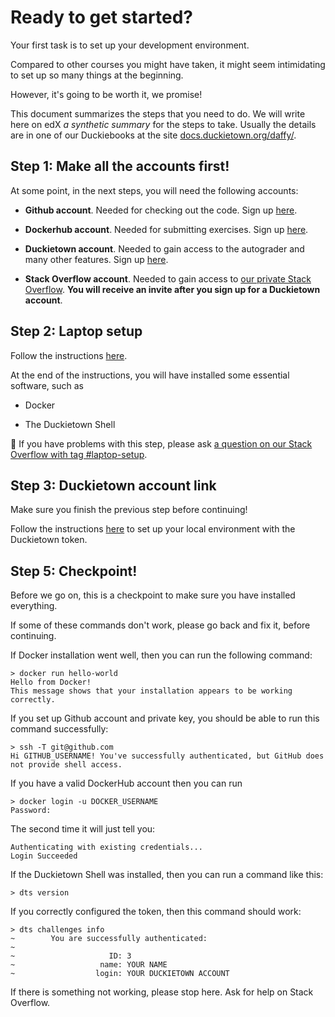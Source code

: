 # Ready to get started?

Your first task is to set up your development environment.

Compared to other courses you might have taken, it might seem intimidating to set up so many things at the beginning.

However, it's going to be worth it, we promise!

This document summarizes the steps that you need to do. We will write here on edX _a  synthetic summary_ for the steps to take. Usually the details are in one of our Duckiebooks at the site [docs.duckietown.org/daffy/](https://docs.duckietown.org/daffy/).


## Step 1: Make all the accounts first!

At some point, in the next steps, you will need the following accounts:

* **Github account**. Needed for checking out the code. Sign up [here][signup-github].

* **Dockerhub account**. Needed for submitting exercises. Sign up [here][signup-dockerhub].

* **Duckietown account**. Needed to gain access to the autograder and many other features. Sign up [here][signup-duckietown].

* **Stack Overflow account**. Needed to gain access to [our private Stack Overflow][stack-overflow-duckietown].  **You will receive an invite after you sign up for a Duckietown account**.


## Step 2: Laptop setup

Follow the instructions [here][duckiebook-laptop-setup].

At the end of the instructions, you will have installed some essential software, such as

* Docker

* The Duckietown Shell

🤔 If you have problems with this step, please ask [a question on our Stack Overflow with tag #laptop-setup](https://stackoverflow.com/c/duckietown/questions/tagged/laptop-setup).

[duckiebook-laptop-setup]: https://docs.duckietown.org/daffy/opmanual_duckiebot/out/laptop_setup.html

## Step 3: Duckietown account link

Make sure you finish the previous step before continuing!

Follow the instructions [here][duckiebook-account-setup] to set up your local environment with the Duckietown token.

[duckiebook-account-setup]: https://docs.duckietown.org/daffy/opmanual_duckiebot/out/dt_account.html


## Step 5: Checkpoint!

Before we go on, this is a checkpoint to make sure you have installed everything.

If some of these commands don't work, please go back and fix it, before continuing.

If Docker installation went well, then you can run the following command:

    > docker run hello-world
    Hello from Docker!
    This message shows that your installation appears to be working correctly.

If you set up Github account and private key, you should be able to run this command successfully:

    > ssh -T git@github.com
    Hi GITHUB_USERNAME! You've successfully authenticated, but GitHub does not provide shell access.

If you have a valid DockerHub account then you can run

    > docker login -u DOCKER_USERNAME
    Password:

The second time it will just tell you:

    Authenticating with existing credentials...
    Login Succeeded

If the Duckietown Shell was installed, then you can run a command like this:

    > dts version

If you correctly configured the token, then this command should work:

    > dts challenges info
    ~        You are successfully authenticated:
    ~
    ~                     ID: 3
    ~                   name: YOUR NAME
    ~                  login: YOUR DUCKIETOWN ACCOUNT


If there is something not working, please stop here. Ask for help on Stack Overflow.


[signup-github]: https://github.com/join
[signup-dockerhub]: https://hub.docker.com/signup
[signup-duckietown]: https://www.duckietown.org/site/register
[signup-stack-overflow]: https://stackoverflow.com/users/signup

[stack-overflow-duckietown]: https://stackoverflow.com/c/duckietown/
